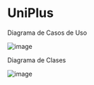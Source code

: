 # UniPlus

Diagrama de Casos de Uso

![image](https://user-images.githubusercontent.com/75964273/185029389-d58fc392-6532-4d31-877a-f07024334c5a.png)

Diagrama de Clases

![image](https://user-images.githubusercontent.com/75964273/185034937-01277483-884d-4fa3-994e-2e62bfa7c109.png)
